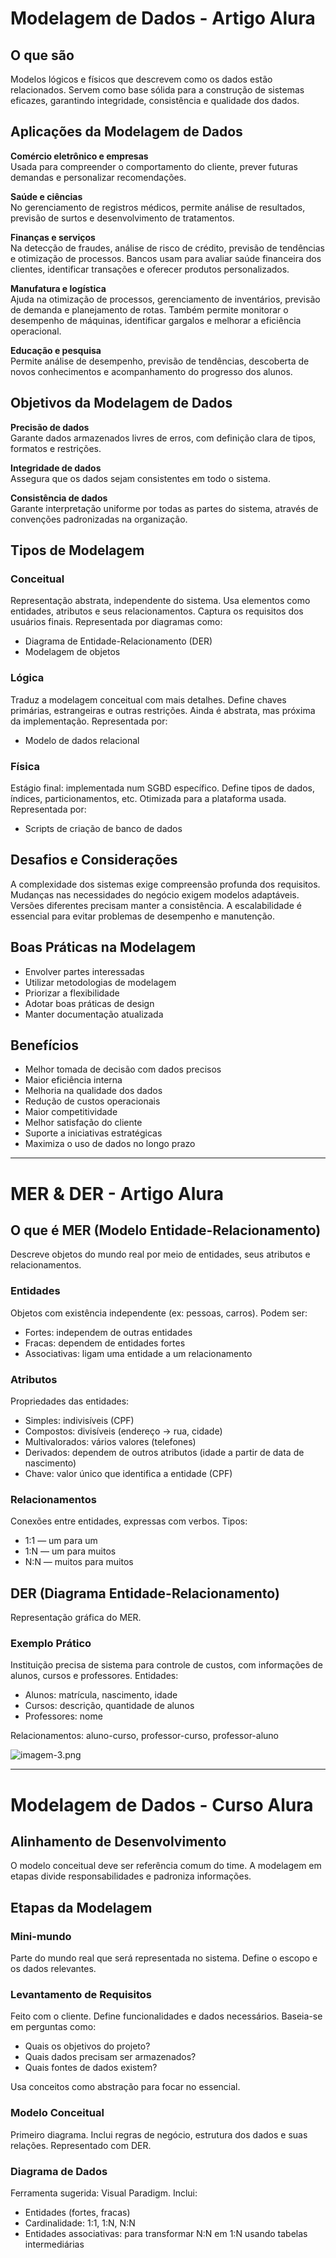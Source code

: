 # Modelagem de Dados - Artigo Alura

## O que são

Modelos lógicos e físicos que descrevem como os dados estão relacionados. Servem como base sólida para a construção de sistemas eficazes, garantindo integridade, consistência e qualidade dos dados.

## Aplicações da Modelagem de Dados

**Comércio eletrônico e empresas**  
Usada para compreender o comportamento do cliente, prever futuras demandas e personalizar recomendações.

**Saúde e ciências**  
No gerenciamento de registros médicos, permite análise de resultados, previsão de surtos e desenvolvimento de tratamentos.

**Finanças e serviços**  
Na detecção de fraudes, análise de risco de crédito, previsão de tendências e otimização de processos. Bancos usam para avaliar saúde financeira dos clientes, identificar transações e oferecer produtos personalizados.

**Manufatura e logística**  
Ajuda na otimização de processos, gerenciamento de inventários, previsão de demanda e planejamento de rotas. Também permite monitorar o desempenho de máquinas, identificar gargalos e melhorar a eficiência operacional.

**Educação e pesquisa**  
Permite análise de desempenho, previsão de tendências, descoberta de novos conhecimentos e acompanhamento do progresso dos alunos.

## Objetivos da Modelagem de Dados

**Precisão de dados**  
Garante dados armazenados livres de erros, com definição clara de tipos, formatos e restrições.

**Integridade de dados**  
Assegura que os dados sejam consistentes em todo o sistema.

**Consistência de dados**  
Garante interpretação uniforme por todas as partes do sistema, através de convenções padronizadas na organização.

## Tipos de Modelagem

### Conceitual

Representação abstrata, independente do sistema. Usa elementos como entidades, atributos e seus relacionamentos. Captura os requisitos dos usuários finais. Representada por diagramas como:

- Diagrama de Entidade-Relacionamento (DER)
- Modelagem de objetos



### Lógica

Traduz a modelagem conceitual com mais detalhes. Define chaves primárias, estrangeiras e outras restrições. Ainda é abstrata, mas próxima da implementação. Representada por:

- Modelo de dados relacional



### Física

Estágio final: implementada num SGBD específico. Define tipos de dados, índices, particionamentos, etc. Otimizada para a plataforma usada. Representada por:

- Scripts de criação de banco de dados



## Desafios e Considerações

A complexidade dos sistemas exige compreensão profunda dos requisitos. Mudanças nas necessidades do negócio exigem modelos adaptáveis. Versões diferentes precisam manter a consistência. A escalabilidade é essencial para evitar problemas de desempenho e manutenção.

## Boas Práticas na Modelagem

- Envolver partes interessadas  
- Utilizar metodologias de modelagem  
- Priorizar a flexibilidade  
- Adotar boas práticas de design  
- Manter documentação atualizada  

## Benefícios

- Melhor tomada de decisão com dados precisos  
- Maior eficiência interna  
- Melhoria na qualidade dos dados  
- Redução de custos operacionais  
- Maior competitividade  
- Melhor satisfação do cliente  
- Suporte a iniciativas estratégicas  
- Maximiza o uso de dados no longo prazo  

---

# MER & DER - Artigo Alura

## O que é MER (Modelo Entidade-Relacionamento)

Descreve objetos do mundo real por meio de entidades, seus atributos e relacionamentos.

### Entidades

Objetos com existência independente (ex: pessoas, carros). Podem ser:

- Fortes: independem de outras entidades  
- Fracas: dependem de entidades fortes  
- Associativas: ligam uma entidade a um relacionamento  

### Atributos

Propriedades das entidades:

- Simples: indivisíveis (CPF)  
- Compostos: divisíveis (endereço → rua, cidade)  
- Multivalorados: vários valores (telefones)  
- Derivados: dependem de outros atributos (idade a partir de data de nascimento)  
- Chave: valor único que identifica a entidade (CPF)  

### Relacionamentos

Conexões entre entidades, expressas com verbos. Tipos:

- 1:1 — um para um  
- 1:N — um para muitos  
- N:N — muitos para muitos  

## DER (Diagrama Entidade-Relacionamento)

Representação gráfica do MER.

### Exemplo Prático

Instituição precisa de sistema para controle de custos, com informações de alunos, cursos e professores. Entidades:

- Alunos: matrícula, nascimento, idade  
- Cursos: descrição, quantidade de alunos  
- Professores: nome  

Relacionamentos: aluno-curso, professor-curso, professor-aluno

![imagem-3.png](attachment:imagem-3.png)

---

# Modelagem de Dados - Curso Alura

## Alinhamento de Desenvolvimento

O modelo conceitual deve ser referência comum do time. A modelagem em etapas divide responsabilidades e padroniza informações.

## Etapas da Modelagem

### Mini-mundo

Parte do mundo real que será representada no sistema. Define o escopo e os dados relevantes.

### Levantamento de Requisitos

Feito com o cliente. Define funcionalidades e dados necessários. Baseia-se em perguntas como:

- Quais os objetivos do projeto?  
- Quais dados precisam ser armazenados?  
- Quais fontes de dados existem?  

Usa conceitos como abstração para focar no essencial.

### Modelo Conceitual

Primeiro diagrama. Inclui regras de negócio, estrutura dos dados e suas relações. Representado com DER.

### Diagrama de Dados

Ferramenta sugerida: Visual Paradigm. Inclui:

- Entidades (fortes, fracas)  
- Cardinalidade: 1:1, 1:N, N:N  
- Entidades associativas: para transformar N:N em 1:N usando tabelas intermediárias  

